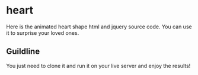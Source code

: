 # heart
Here is the animated heart shape html and jquery source code. You can use it to surprise your loved ones. 

## Guildline

You just need to clone it and run it on your live server and enjoy the results!
